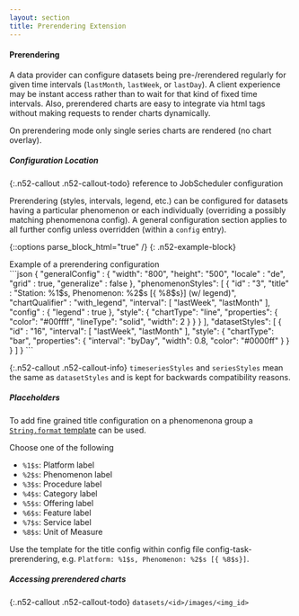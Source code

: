 ```yaml
---
layout: section
title: Prerendering Extension
---
```


#### Prerendering

A data provider can configure datasets being pre-/rerendered regularly for given time intervals
(`lastMonth`, `lastWeek`, or `lastDay`). A client experience may be instant access rather than
to wait for that kind of fixed time intervals. Also, prerendered charts are easy to integrate via 
html tags without making requests to render charts dynamically.

On prerendering mode only single series charts are rendered (no chart overlay).

##### Configuration Location

{:.n52-callout .n52-callout-todo}
reference to JobScheduler configuration

Prerendering (styles, intervals, legend, etc.) can be configured for datasets having a particular 
phenomenon or each individually (overriding a possibly matching phenomenona config). A general 
configuration section applies to all further config unless overridden (within a `config` entry). 


{::options parse_block_html="true" /}
{: .n52-example-block}
<div>
<div class="n52-example-caption">
Example of a prerendering configuration
</div>
```json
{
  "generalConfig" : {
    "width": "800",
    "height": "500",
    "locale" : "de",
    "grid" : true,
    "generalize" : false
  },
  "phenomenonStyles": [
    {
     "id" : "3",
      "title" : "Station: %1$s, Phenomenon: %2$s [{ %8$s}] (w/ legend)",
      "chartQualifier" : "with_legend",
      "interval": [
        "lastWeek",
        "lastMonth"
      ],
      "config" : {
        "legend" : true
      },
      "style": {
        "chartType": "line",
        "properties": {
          "color": "#00ffff",
          "lineType": "solid",
          "width": 2
        }
      }
    }
  ],
  "datasetStyles": [
    {
      "id" : "16",
      "interval": [
        "lastWeek",
        "lastMonth"
      ],
      "style": {
        "chartType": "bar",
        "properties": {
          "interval": "byDay",
          "width": 0.8,
          "color": "#0000ff"
        }
      }
    }
  ]
}
```
</div>

{:.n52-callout .n52-callout-info}
`timeseriesStyles` and `seriesStyles` mean the same as `datasetStyles` and is kept 
for backwards compatibility reasons.

##### Placeholders

To add fine grained title configuration on a phenomenona group a 
[`String.format` template](https://docs.oracle.com/javase/8/docs/api/java/util/Formatter.html#syntax) 
can be used.

Choose one of the following

* `%1$s`: Platform label
* `%2$s`: Phenomenon label
* `%3$s`: Procedure label
* `%4$s`: Category label
* `%5$s`: Offering label
* `%6$s`: Feature label
* `%7$s`: Service label
* `%8$s`: Unit of Measure

Use the template for the title config within config file config-task-prerendering, e.g. `Platform: %1$s, Phenomenon: %2$s [{ %8$s}]`.

##### Accessing prerendered charts

{:.n52-callout .n52-callout-todo}
`datasets/<id>/images/<img_id>`
